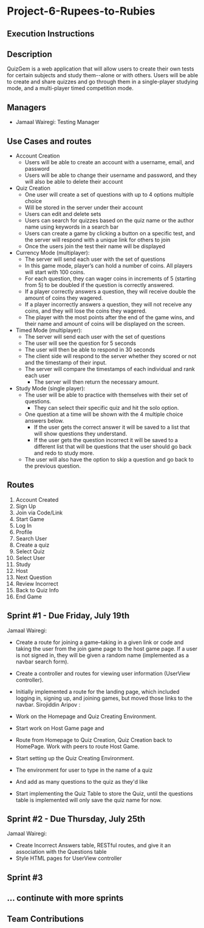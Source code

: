 # Project-6-Rupees-to-Rubies

## Execution Instructions
## Description
QuizGem is a web application that will allow users to create their own tests for certain subjects
and study them--alone or with others. Users will be able to create and share quizzes and go through
them in a single-player studying mode, and a multi-player timed competition mode.
## Managers
- Jamaal Wairegi: Testing Manager
## Use Cases and routes
- Account Creation
    - Users will be able to create an account with a username, email, and password
    - Users will be able to change their username and password, and they will also be able to delete their account
- Quiz Creation
    - One user will create a set of questions with up to 4 options multiple choice
    - Will be stored in the server under their account
    - Users can edit and delete sets
    - Users can search for quizzes based on the quiz name or the author name using keywords in a search bar
    - Users can create a game by clicking a button on a specific test, and the server will respond with a unique link for others to join
    - Once the users join the test their name will be displayed
- Currency Mode (multiplayer):
    - The server will send each user with the set of questions
    - In this game mode, player’s can hold a number of coins. All players will start with 100 coins.
    - For each question, they can wager coins in increments of 5 (starting from 5) to be doubled if the question is correctly answered.
    - If a player correctly answers a question, they will receive double the amount of coins they wagered.
    - If a player incorrectly answers a question, they will not receive any coins, and they will lose the coins they wagered.
    - The player with the most points after the end of the game wins, and their name and amount of coins will be displayed on the screen.
- Timed Mode (multiplayer):
    - The server will send each user with the set of questions
    - The user will see the question for 5 seconds
    - The user will then be able to respond in 30 seconds
    - The client side will respond to the server whether they scored or not and the timestamp of their input. 
    - The server will compare the timestamps of each individual and rank each user
        - The server will then return the necessary amount.
- Study Mode (single player):
    - The user will be able to practice with themselves with their set of questions.
        - They can select their specific quiz and hit the solo option.
    - One question at a time will be shown with the 4 multiple choice answers below.
        - If the user gets the correct answer it will be saved to a list that will show questions they understand.
        - If the user gets the question incorrect it will be saved to a different list that will be questions that the user should go back and redo to study more.
    - The user will also have the option to skip a question and go back to the previous question.
## Routes
1. Account Created
2. Sign Up
3. Join via Code/Link
4. Start Game
5. Log In
6. Profile
7. Search User
8. Create a quiz
9. Select Quiz
10. Select User
11. Study
12. Host
13. Next Question
14. Review Incorrect
15. Back to Quiz Info
16. End Game
## Sprint #1 - Due Friday, July 19th
Jamaal Wairegi:
- Create a route for joining a game–taking in a given link or code and taking the user from the join game page to the host game page. If a user is not signed in, they will be given a random name (implemented as a navbar search form).
- Create a controller and routes for viewing user information (UserView controller).
- Initially implemented a route for the landing page, which included logging in, signing up, and joining games, but moved those links to the navbar.
Sirojiddin Aripov :
-   Work on the Homepage and Quiz Creating Environment.
-   Start work on Host Game page and

-   Route from Homepage to Quiz Creation, Quiz Creation back to HomePage. Work with peers to route Host Game.

-   Start setting up the Quiz Creating Environment.

-   The environment for user to type in the name of a quiz

-   And add as many questions to the quiz as they'd like

-   Start implementing the Quiz Table to store the Quiz, until the questions table is implemented will only save the quiz name for now.
## Sprint #2 - Due Thursday, July 25th
Jamaal Wairegi:
- Create Incorrect Answers table, RESTful routes, and give it an association with the Questions table
- Style HTML pages for UserView controller
## Sprint #3
## ... continute with more sprints
## Team Contributions
